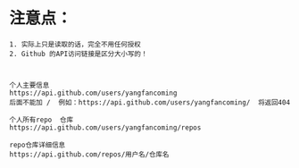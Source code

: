 # 注意点： 
    1. 实际上只是读取的话，完全不用任何授权
    2. Github 的API访问链接是区分大小写的！
    
    
# 
    个人主要信息
    https://api.github.com/users/yangfancoming
    后面不能加 /  例如：https://api.github.com/users/yangfancoming/  将返回404
    
    个人所有repo  仓库
    https://api.github.com/users/yangfancoming/repos
    
    repo仓库详细信息
    https://api.github.com/repos/用户名/仓库名
    
    
    
    
    
    
    
    
    
    
    
    
    
    
    